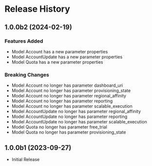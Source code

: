 # Release History

## 1.0.0b2 (2024-02-19)

### Features Added

  - Model Account has a new parameter properties
  - Model AccountUpdate has a new parameter properties
  - Model Quota has a new parameter properties

### Breaking Changes

  - Model Account no longer has parameter dashboard_uri
  - Model Account no longer has parameter provisioning_state
  - Model Account no longer has parameter regional_affinity
  - Model Account no longer has parameter reporting
  - Model Account no longer has parameter scalable_execution
  - Model AccountUpdate no longer has parameter regional_affinity
  - Model AccountUpdate no longer has parameter reporting
  - Model AccountUpdate no longer has parameter scalable_execution
  - Model Quota no longer has parameter free_trial
  - Model Quota no longer has parameter provisioning_state

## 1.0.0b1 (2023-09-27)

* Initial Release
